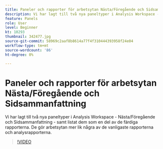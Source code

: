 ```yaml
---
title: Paneler och rapporter för arbetsytan Nästa/Föregående och Sidsammanfattning
description: Vi har lagt till två nya paneltyper i Analysis Workspace - Nästa/Föregående och Sidsammanfattning - samt listat dem som en del av de färdiga rapporterna. Dessa innehåller.. (Beskrivningar ska vara mellan 60 och 160 tecken)
feature: Panels
role: User
level: Beginner
kt: 10293
thumbnail: 342477.jpg
source-git-commit: 58969c2aaf8b8614a77f4f310444393958f24e04
workflow-type: tm+mt
source-wordcount: '86'
ht-degree: 0%

---
```



# Paneler och rapporter för arbetsytan Nästa/Föregående och Sidsammanfattning

Vi har lagt till två nya paneltyper i Analysis Workspace - Nästa/Föregående och Sidsammanfattning - samt listat dem som en del av de färdiga rapporterna. De gör arbetsytan mer lik några av de vanligaste rapporterna och analysrapporterna.

>[!VIDEO](https://video.tv.adobe.com/v/342477/?quality=12&learn=on)
